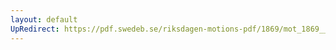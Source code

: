 ```yaml
---
layout: default
UpRedirect: https://pdf.swedeb.se/riksdagen-motions-pdf/1869/mot_1869__ak__00149/mot_1869__ak__00149_001.pdf
---
```

